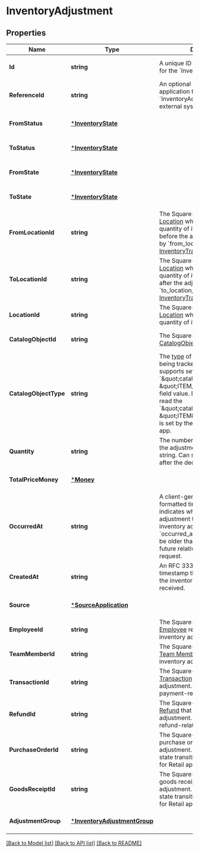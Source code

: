 # InventoryAdjustment

## Properties
Name | Type | Description | Notes
------------ | ------------- | ------------- | -------------
**Id** | **string** | A unique ID generated by Square for the &#x60;InventoryAdjustment&#x60;. | [optional] [default to null]
**ReferenceId** | **string** | An optional ID provided by the application to tie the &#x60;InventoryAdjustment&#x60; to an external system. | [optional] [default to null]
**FromStatus** | [***InventoryState**](InventoryState.md) |  | [optional] [default to null]
**ToStatus** | [***InventoryState**](InventoryState.md) |  | [optional] [default to null]
**FromState** | [***InventoryState**](InventoryState.md) |  | [optional] [default to null]
**ToState** | [***InventoryState**](InventoryState.md) |  | [optional] [default to null]
**FromLocationId** | **string** | The Square-generated ID of the [Location](entity:Location) where the related quantity of items is being tracked before the adjustment. Replaced by &#x60;from_location_id&#x60; of [InventoryTransfer](entity:InventoryTransfer). | [optional] [default to null]
**ToLocationId** | **string** | The Square-generated ID of the [Location](entity:Location) where the related quantity of items is being tracked after the adjustment. Replaced by &#x60;to_location_id&#x60; of [InventoryTransfer](entity:InventoryTransfer). | [optional] [default to null]
**LocationId** | **string** | The Square-generated ID of the [Location](entity:Location) where the related quantity of items is being tracked. | [optional] [default to null]
**CatalogObjectId** | **string** | The Square-generated ID of the [CatalogObject](entity:CatalogObject) being tracked. | [optional] [default to null]
**CatalogObjectType** | **string** | The [type](entity:CatalogObjectType) of the [CatalogObject](entity:CatalogObject) being tracked.   The Inventory API supports setting and reading the &#x60;\&quot;catalog_object_type\&quot;: \&quot;ITEM_VARIATION\&quot;&#x60; field value.  In addition, it can also read the &#x60;\&quot;catalog_object_type\&quot;: \&quot;ITEM\&quot;&#x60; field value that is set by the Square Restaurants app. | [optional] [default to null]
**Quantity** | **string** | The number of items affected by the adjustment as a decimal string. Can support up to 5 digits after the decimal point. | [optional] [default to null]
**TotalPriceMoney** | [***Money**](Money.md) |  | [optional] [default to null]
**OccurredAt** | **string** | A client-generated RFC 3339-formatted timestamp that indicates when the inventory adjustment took place. For inventory adjustment updates, the &#x60;occurred_at&#x60; timestamp cannot be older than 24 hours or in the future relative to the time of the request. | [optional] [default to null]
**CreatedAt** | **string** | An RFC 3339-formatted timestamp that indicates when the inventory adjustment is received. | [optional] [default to null]
**Source** | [***SourceApplication**](SourceApplication.md) |  | [optional] [default to null]
**EmployeeId** | **string** | The Square-generated ID of the [Employee](entity:Employee) responsible for the inventory adjustment. | [optional] [default to null]
**TeamMemberId** | **string** | The Square-generated ID of the [Team Member](entity:TeamMember) responsible for the inventory adjustment. | [optional] [default to null]
**TransactionId** | **string** | The Square-generated ID of the [Transaction](entity:Transaction) that caused the adjustment. Only relevant for payment-related state transitions. | [optional] [default to null]
**RefundId** | **string** | The Square-generated ID of the [Refund](entity:Refund) that caused the adjustment. Only relevant for refund-related state transitions. | [optional] [default to null]
**PurchaseOrderId** | **string** | The Square-generated ID of the purchase order that caused the adjustment. Only relevant for state transitions from the Square for Retail app. | [optional] [default to null]
**GoodsReceiptId** | **string** | The Square-generated ID of the goods receipt that caused the adjustment. Only relevant for state transitions from the Square for Retail app. | [optional] [default to null]
**AdjustmentGroup** | [***InventoryAdjustmentGroup**](InventoryAdjustmentGroup.md) |  | [optional] [default to null]

[[Back to Model list]](../README.md#documentation-for-models) [[Back to API list]](../README.md#documentation-for-api-endpoints) [[Back to README]](../README.md)

